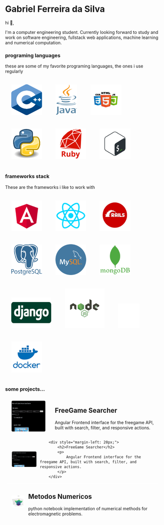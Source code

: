 # Gabriel Ferreira da Silva

hi 👋,

I'm a computer engineering student. Currently looking forward to study and work on software engineering, fullstack web applications, machine learning and numerical computation.



### programing languages

these are some of my favorite programing languages, the ones i use regularly



<div style="display:inline-block;">
    <img src="c_logo.svg" alt="Description" style="margin: 20px; width:100px; height: 100px; box-shadow: 5px 5px 10px \#888;">
    <img src="java.png" alt="Description" style="width:70px; margin: 20px; height: 100px; box-shadow: 5px 5px 10px \#888;">
    <img src="htmlcss.png" alt="Description" style="width:100px; height: 100px;margin: 20px;  box-shadow: 5px 5px 10px \#888;">
    <img src="python.png" alt="Description" style="width:100px; height: 100px;margin: 20px;  box-shadow: 5px 5px 10px \#888;">
    <img src="ruby.png" alt="Description" style="width:100px; height: 100px;margin: 20px;  box-shadow: 5px 5px 10px \#888;">
        <img src="bash.png" alt="Description" style="width:100px; height: 100px;margin: 20px;  box-shadow: 5px 5px 10px \#888;">

</div>



### frameworks stack 



These are the frameworks i like to work with



<div style="display:inline-block;">
    <img src="angular.png" alt="Description" style="margin: 20px; width:100px; height: 100px; box-shadow: 5px 5px 10px \#888;">
    <img src="react.png" alt="Description" style="width:100px; margin: 20px; height: 100px; box-shadow: 5px 5px 10px \#888;">
    <img src="rails.png" alt="Description" style="width:100px; height: 100px;margin: 20px;  box-shadow: 5px 5px 10px \#888;">
    <img src="postgresql.png" alt="Description" style="width:100px; height: 100px;margin: 20px;  box-shadow: 5px 5px 10px \#888;">
    <img src="mysql.png" alt="Description" style="width:100px; height: 100px;margin: 20px;  box-shadow: 5px 5px 10px \#888;">
        <img src="mongo.png" alt="Description" style="width:100px; height: 100px;margin: 20px;  box-shadow: 5px 5px 10px \#888;">
        <img src="django.png" alt="Description" style="width:130px; height: 100px;margin: 20px;  box-shadow: 5px 5px 10px \#888;">
        <img src="node-js.svg" alt="Description" style="width:130px; height: 130px;margin: 20px;  box-shadow: 5px 5px 10px \#888;">
        <img src="flask.png" alt="Description" style="width:70px; height: 80px;margin: 20px;  box-shadow: 5px 5px 10px \#888;">
     <img src="docker.png" alt="Description" style="width:100px; height: 100px;margin: 20px;  box-shadow: 5px 5px 10px \#888;">


### some projects...

<div style="display: flex; flex-direction: row; align-items: center;">
    <a href="https://github.com/gabriel-ferreira-da-silva/Nilo" style="text-decoration: none; color: inherit; display: flex; flex-direction:row; align-items: center;">
            <img src="freegame.gif" alt="Description" style="height: 100px; width: 110px; margin: 10px; margin-left: 20px; border: 1px solid white; border-radius: 5px;">
        <div style="margin-left: 20px;">
            <h2>FreeGame Searcher</h2>
            <p>
                Angular Frontend interface for the freegame API, built with search, filter, and responsive actions.
            </p>
        </div>
    </a>
</div>

<div style="display: flex; flex-direction: row; align-items: center; border: 1px solid white; border-radius: 5px;">
       	<img src="https://github.com/gabriel-ferreira-da-silva/gabriel-ferreira-da-silva/blob/main/freegame.gif?raw=true" alt="Description" style="height: 50px; width: 80px; margin: 10px; margin-left: 20px; border: 1px solid white; border-radius: 5px;">
        
        <div style="margin-left: 20px;">
            <h2>FreeGame Searcher</h2>
            <p>
                Angular Frontend interface for the freegame API, built with search, filter, and responsive actions.
            </p>
        </div>
</div>



<div style="display: flex; flex-direction: row; align-items: center; border: 1px solid white; border-radius: 5px;">
    <a href="https://github.com/gabriel-ferreira-da-silva/metodo-dos-momentos" style="text-decoration: none; color: inherit; display: flex; align-items: center;">
        <div>
            <img src="met.gif" alt="Description" style="height: 40px; width: 40px; margin: 10px; margin-left: 20px; border: 1px solid white; border-radius: 5px;">
        </div>
        <div style="margin-left: 20px;">
            <h2>Metodos Numericos</h2>
            <p>
                python notebook implementation of numerical methods for electromagnetic problems.
            </p>
        </div>
    </a>
</div>







​	











